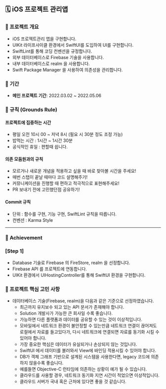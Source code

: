 ## 🗓 iOS 프로젝트 관리앱

### 🧐 프로젝트 개요

- iOS 프로젝트관리 앱을 구현합니다.
- UIKit 라이프사이클 환경에서 SwiftUI를 도입하여 UI를 구현합니다.
- SwiftLint를 통해 코딩 컨벤션을 규정합니다.
- 외부 데이터베이스로 Firebase 기술을 사용합니다.
- 내부 데이터베이스로 realm 을 사용합니다.
- Swift Package Manager 을 사용하여 의존성을 관리합니다.


### 📆 **기간**

- **메인 프로젝트 기간**: 2022.03.02 ~ 2022.05.06



### 📖 규칙 (Grounds Rule)

#### 프로젝트에 집중하는 시간

- 평일 오전 10시 00 ~ 저녁 8시 (필요 시 30분 정도 조정 가능)
- 밥먹는 시간 : 1시간 ~ 1시간 30분
- 공식적인 휴일 : 편할때 쉽니다.

#### 의존 모둠원과의 규칙

- 모르거나 새로운 개념을 적용하고 싶을 때 바로 찾아볼 시간을 주세요!
- 매번 스탭이 끝날 때마다 코드 설명해주기!
- 커뮤니케이션을 진행할 때 편하고 적극적으로 표현해주세요!
- PR 보내기 전에 고민했던점 공유하기!

#### Commit 규칙

- 단위 : 함수를 구현, 기능 구현, SwiftLint 규칙을 따릅니다.
- 컨벤션 : Karma Style



---



### 🥳 **Achievement**

### [Step 1]

- Database 기술로 Firebase 의 FireStore, realm 을 선정합니다.
- Firebase API 를 프로젝트에 연동합니다.
- UIKit 환경에서 UIHostingController를 통해 SwiftUI 환경을 구현합니다.


### 🤔 프로젝트 핵심 고민 사항

* 데이터베이스 기술(Firebase, realm)을 다음과 같은 기준으로 선정하였습니다.
  - 최근까지 유지보수 되고 있는 API 문서가 존재해야 합니다.
  - Solution 개발사가 가능한 큰 회사일 수록 좋습니다.
  - 가능하면 다른 플랫폼과 데이터를 공유할 수 있는 것이 이상적입니다.
  - 모바일에서 네트워크 환경이 불안정할 수 있는만큼 네트워크 연결이 끊어져도 로컬에서 자료를 들고있다가, 다시 네트워크에 연결되면 자료를 동기화 시킬 수 있어야 합니다.
  - 가장 중요한 핵심은 데이터가 유실되거나 손상되지 않는 것입니다.
  - SwiftUI 에서 데이터를 불러와서 View에 바인딩 적용시킬 수 있어야 합니다.
  - DB가 객체 그래프 기반으로 설계된 시스템을 사용한다면, legacy 코드에  의존하지 않을수록 좋습니다.
  - 예를들면 Objective-C 런타임에 의존하는 상황이 예가 될 수 있습니다.
  - 클라우드를 사용할 경우, 네트워크 동기화 지연 시간이 적었으면 이상적입니다.
  - 클라우드 서버가 국내 혹은 근처에 있다면 좋을 것 같습니다.
